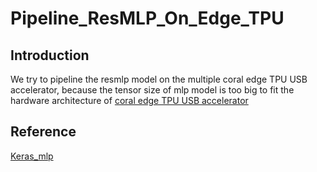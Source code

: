 # Pipeline_ResMLP_On_Edge_TPU  
## Introduction
We try to pipeline the resmlp model on the multiple coral edge TPU USB accelerator,     because the tensor size of mlp model is too big to fit the hardware architecture of [coral edge TPU USB accelerator](https://coral.ai/products/accelerator/)  
## Reference
[Keras_mlp](https://github.com/leondgarse/keras_mlp#resmlp)  

